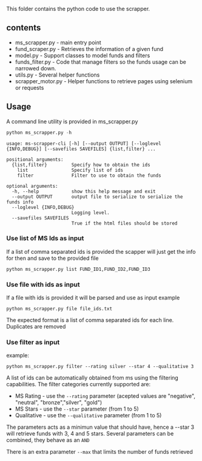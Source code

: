 This folder contains the python code to use the scrapper.

## contents

- ms_scrapper.py - main entry point
- fund_scraper.py - Retrieves the information of a given fund
- model.py - Support classes to model funds and filters
- funds_filter.py -  Code that manage filters so the funds usage can be narrowed down.
- utils.py - Several helper functions
- scrapper_motor.py - Helper functions to retrieve pages using selenium or requests


## Usage
A command line utility is provided in ms_scrapper.py

```python
python ms_scrapper.py -h
```

```
usage: ms-scrapper-cli [-h] [--output OUTPUT] [--loglevel {INFO,DEBUG}] [--savefiles SAVEFILES] {list,filter} ...

positional arguments:
  {list,filter}         Specify how to obtain the ids
    list                Specify list of ids
    filter              Filter to use to obtain the funds

optional arguments:
  -h, --help            show this help message and exit
  --output OUTPUT       output file to serialize to serialize the funds info
  --loglevel {INFO,DEBUG}
                        Logging level.
  --savefiles SAVEFILES
                        True if the html files should be stored
```

### Use list of MS Ids as input

If a list of comma separated ids is provided the scapper will just get the info for then and save to the provided file

```
python ms_scrapper.py list FUND_ID1,FUND_ID2,FUND_ID3
```

### Use file with ids as input
If a file with ids is provided it will be parsed and use as input
example
```
python ms_scrapper.py file file_ids.txt
```
The expected format is a list of comma separated ids for each line.
Duplicates are removed


### Use filter as input

example:

```
python ms_scrapper.py filter --rating silver --star 4 --qualitative 3
```

A list of ids can be automatically obtained from ms using the filtering capabilities.
The filter categories currently supported are:

- MS Rating - use the `--rating` parameter (acepted values are "negative", "neutral", "bronze","silver", "gold")
- MS Stars - use the `--star` parameter (from 1 to 5)
- Qualitative - use the `--qualitative` parameter (from 1 to 5)

The parameters acts as a minimun value that should have, hence a --star 3 will retrieve funds with 3, 4 and 5 stars.
Several parameters can be combined, they behave as an `AND`

There is an extra parameter `--max` that limits the number of funds retrieved
